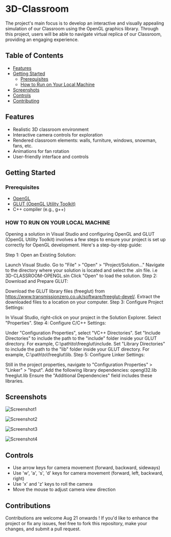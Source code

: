 # 3D-Classroom
The project's main focus is to develop an interactive and visually appealing simulation of our Classroom using the OpenGL graphics library. Through this project, users will be able to navigate virtual replica of our Classroom, providing  an engaging experience.
## Table of Contents

- [Features](#features)
- [Getting Started](#getting-started)
  - [Prerequisites](#prerequisites)
  - [How to Run on Your Local Machine](#HOW-TO-RUN-ON-YOUR-LOCAL-MACHINE)
- [Screenshots](#screenshots)
- [Controls](#controls)
- [Contributing](#contributing)

## Features

- Realistic 3D classroom environment
- Interactive camera controls for exploration
- Rendered classroom elements: walls, furniture, windows, snowman, fans, etc.
- Animations for fan rotation
- User-friendly interface and controls
  
## Getting Started
### Prerequisites

- [OpenGL](https://www.opengl.org/)
- [GLUT (OpenGL Utility Toolkit)](https://www.opengl.org/resources/libraries/glut/)
- C++ compiler (e.g., g++)
  
### HOW TO RUN ON YOUR LOCAL MACHINE
Opening a solution in Visual Studio and configuring OpenGL and GLUT (OpenGL Utility Toolkit) involves a few steps to ensure your project is set up correctly for OpenGL development. Here's a step-by-step guide:

Step 1: Open an Existing Solution:

Launch Visual Studio.
Go to "File" > "Open" > "Project/Solution..."
Navigate to the directory where your solution is located and select the .sln file.
i.e 3D-CLASSROOM-OPENGL.sln
Click "Open" to load the solution.
Step 2: Download and Prepare GLUT:

Download the GLUT library files (freeglut) from https://www.transmissionzero.co.uk/software/freeglut-devel/.
Extract the downloaded files to a location on your computer.
Step 3: Configure Project Settings:

In Visual Studio, right-click on your project in the Solution Explorer.
Select "Properties".
Step 4: Configure C/C++ Settings:

Under "Configuration Properties", select "VC++ Directories".
Set "Include Directories" to include the path to the "include" folder inside your GLUT directory. For example, C:\path\to\freeglut\include.
Set "Library Directories" to include the path to the "lib" folder inside your GLUT directory. For example, C:\path\to\freeglut\lib.
Step 5: Configure Linker Settings:

Still in the project properties, navigate to "Configuration Properties" > "Linker" > "Input".
Add the following library dependencies:
opengl32.lib
freeglut.lib
Ensure the "Additional Dependencies" field includes these libraries.

## Screenshots
![Screenshot1](https://github.com/bishramacharya/3D-Classroom/blob/main/screenshots/project2.PNG)

![Screenshot2](https://github.com/bishramacharya/3D-Classroom/blob/main/screenshots/project4.PNG)

![Screenshot3](https://github.com/bishramacharya/3D-Classroom/blob/main/screenshots/project.PNG)

![Screenshot4](https://github.com/bishramacharya/3D-Classroom/blob/main/screenshots/project4.PNG)
## Controls 
* Use arrow keys for camera movement (forward, backward, sideways)
* Use 'w', 'a', 's', 'd' keys for camera movement (forward, left, backward, right)
* Use 'x' and 'z' keys to roll the camera
* Move the mouse to adjust camera view direction

## Contributions
Contributions are welcome Aug 21 onwards ! If you'd like to enhance the project or fix any issues, feel free to fork this repository, make your changes, and submit a pull request.
